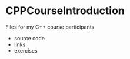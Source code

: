 # CPPCourseIntroduction


Files for my C++ course participants



* source code
* links
* exercises
